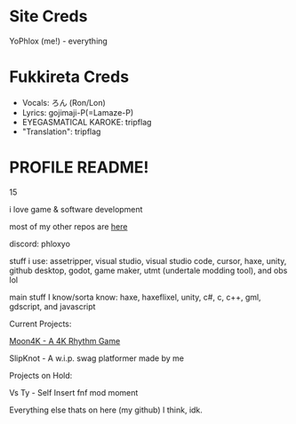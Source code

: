 # Site Creds

YoPhlox (me!) - everything

# Fukkireta Creds 

* Vocals: ろん (Ron/Lon)
* Lyrics: gojimaji-P(=Lamaze-P)
* EYEGASMATICAL KAROKE: tripflag
* "Translation": tripflag

# PROFILE README!

15

i love game & software development

most of my other repos are [here](https://github.com/PhloxShii)

discord: phloxyo

stuff i use: assetripper, visual studio, visual studio code, cursor, haxe, unity, github desktop, godot, game maker, utmt (undertale modding tool), and obs lol

main stuff I know/sorta know: haxe, haxeflixel, unity, c#, c, c++, gml, gdscript, and javascript

Current Projects:

[Moon4K - A 4K Rhythm Game](https://yophlox.itch.io/moon4k)

SlipKnot - A w.i.p. swag platformer made by me

Projects on Hold:

Vs Ty - Self Insert fnf mod moment

Everything else thats on here (my github) I think, idk.
